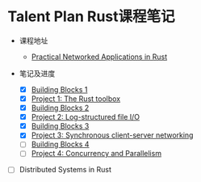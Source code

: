 # Talent Plan Rust课程笔记
* 课程地址
  * [Practical Networked Applications in Rust](https://github.com/pingcap/talent-plan/blob/master/courses/rust/README.md)

* 笔记及进度
  - [x] [Building Blocks 1](/rust/building-blocks/bb-1/bb1.md)
  - [x] [Project 1: The Rust toolbox](/rust/projects/project-1/README.md)
  - [x] [Building Blocks 2](/rust/building-blocks/bb-2/README.md)
  - [x] [Project 2: Log-structured file I/O](/rust/projects/project-2/README.md)
  - [x] [Building Blocks 3](/rust/building-blocks/bb-3/README.md)
  - [x] [Project 3: Synchronous client-server networking](/rust/projects/project-3/README.md)
  - [ ] [Building Blocks 4]()
  - [ ] [Project 4: Concurrency and Parallelism]()
- [ ] Distributed Systems in Rust
